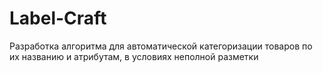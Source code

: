 # Label-Craft
Разработка алгоритма для автоматической категоризации товаров по их названию и атрибутам, в условиях неполной разметки
